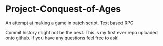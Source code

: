 # Project-Conquest-of-Ages
An attempt at making a game in batch script. Text based RPG

Commit history might not be the best. This is my first ever repo uploaded onto github.
If you have any questions feel free to ask! 
